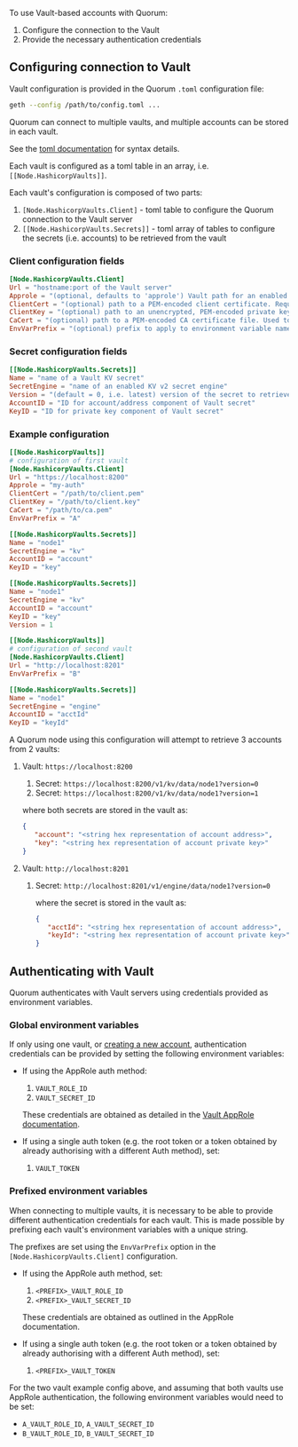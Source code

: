 To use Vault-based accounts with Quorum:

1. Configure the connection to the Vault
1. Provide the necessary authentication credentials  

## Configuring connection to Vault
Vault configuration is provided in the Quorum `.toml` configuration file:
``` bash
geth --config /path/to/config.toml ...
```

Quorum can connect to multiple vaults, and multiple accounts can be stored in each vault.  

See the [toml documentation](https://github.com/toml-lang/toml) for syntax details.

Each vault is configured as a toml table in an array, i.e. `[[Node.HashicorpVaults]]`.

Each vault's configuration is composed of two parts:

1. `[Node.HashicorpVaults.Client]` - toml table to configure the Quorum connection to the Vault server
1. `[[Node.HashicorpVaults.Secrets]]` - toml array of tables to configure the secrets (i.e. accounts) to be retrieved from the vault 

### Client configuration fields
```toml
[Node.HashicorpVaults.Client]
Url = "hostname:port of the Vault server" 
Approle = "(optional, defaults to 'approle') Vault path for an enabled Approle auth method"
ClientCert = "(optional) path to a PEM-encoded client certificate. Required when communicating with the Vault server using TLS"
ClientKey = "(optional) path to an unencrypted, PEM-encoded private key which corresponds to the matching client certificate"
CaCert = "(optional) path to a PEM-encoded CA certificate file. Used to verify the Vault server's SSL certificate"
EnvVarPrefix = "(optional) prefix to apply to environment variable names when fetching authentication credentials"
```

### Secret configuration fields
```toml
[[Node.HashicorpVaults.Secrets]]
Name = "name of a Vault KV secret"
SecretEngine = "name of an enabled KV v2 secret engine"
Version = "(default = 0, i.e. latest) version of the secret to retrieve"
AccountID = "ID for account/address component of Vault secret"
KeyID = "ID for private key component of Vault secret"
```

### Example configuration
```toml
[[Node.HashicorpVaults]]
# configuration of first vault
[Node.HashicorpVaults.Client]
Url = "https://localhost:8200"
Approle = "my-auth"
ClientCert = "/path/to/client.pem"
ClientKey = "/path/to/client.key"
CaCert = "/path/to/ca.pem"
EnvVarPrefix = "A"

[[Node.HashicorpVaults.Secrets]]
Name = "node1"
SecretEngine = "kv"
AccountID = "account"
KeyID = "key"

[[Node.HashicorpVaults.Secrets]]
Name = "node1"
SecretEngine = "kv"
AccountID = "account"
KeyID = "key"
Version = 1

[[Node.HashicorpVaults]]
# configuration of second vault
[Node.HashicorpVaults.Client]
Url = "http://localhost:8201"
EnvVarPrefix = "B"

[[Node.HashicorpVaults.Secrets]]
Name = "node1"
SecretEngine = "engine"
AccountID = "acctId"
KeyID = "keyId"
```

A Quorum node using this configuration will attempt to retrieve 3 accounts from 2 vaults:

1. Vault: `https://localhost:8200`
    1. Secret: `https://localhost:8200/v1/kv/data/node1?version=0`
    1. Secret: `https://localhost:8200/v1/kv/data/node1?version=1`
    
    where both secrets are stored in the vault as: 
    ```json
    {
       "account": "<string hex representation of account address>",
       "key": "<string hex representation of account private key>"
    }
    ```
    
1. Vault: `http://localhost:8201`
    1. Secret: `http://localhost:8201/v1/engine/data/node1?version=0`
    
        where the secret is stored in the vault as:
        ```json
        {
           "acctId": "<string hex representation of account address>",
           "keyId": "<string hex representation of account private key>"
        }
        ```

## Authenticating with Vault
Quorum authenticates with Vault servers using credentials provided as environment variables. 

### Global environment variables
If only using one vault, or [creating a new account](Creating-new-accounts-in-Vault.md), authentication credentials can be provided by setting the following environment variables:

* If using the AppRole auth method:
    1. `VAULT_ROLE_ID`
    1. `VAULT_SECRET_ID`

    These credentials are obtained as detailed in the  [Vault AppRole documentation](https://www.vaultproject.io/docs/auth/approle.html#configuration).

* If using a single auth token (e.g. the root token or a token obtained by already authorising with a different Auth method), set:
    1. `VAULT_TOKEN`

### Prefixed environment variables
When connecting to multiple vaults, it is necessary to be able to provide different authentication credentials for each vault.  This is made possible by prefixing each vault's environment variables with a unique string.  

The prefixes are set using the `EnvVarPrefix` option in the `[Node.HashicorpVaults.Client]` configuration. 

* If using the AppRole auth method, set:
    1. `<PREFIX>_VAULT_ROLE_ID`
    1. `<PREFIX>_VAULT_SECRET_ID`

    These credentials are obtained as outlined in the AppRole documentation.

* If using a single auth token (e.g. the root token or a token obtained by already authorising with a different Auth method), set:
    1. `<PREFIX>_VAULT_TOKEN`  

For the two vault example config above, and assuming that both vaults use AppRole authentication, the following environment variables would need to be set:

* `A_VAULT_ROLE_ID`, `A_VAULT_SECRET_ID`
* `B_VAULT_ROLE_ID`, `B_VAULT_SECRET_ID` 
